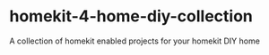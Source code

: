 # homekit-4-home-diy-collection
A collection of homekit enabled projects for your homekit DIY home 
